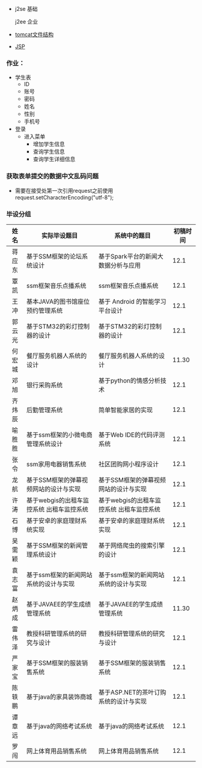 - j2se 基础

  j2ee 企业

- [tomcat文件结构](https://blog.csdn.net/qq_32763635/article/details/91132812)

- [JSP](https://www.w3cschool.cn/jsp/jsp-intro.html)

### 作业：

- 学生表
  - ID
  - 账号
  - 密码
  - 姓名
  - 性别
  - 手机号
- 登录
  - 进入菜单
    - 增加学生信息
    - 查询学生信息
    - 查询学生详细信息

### 获取表单提交的数据中文乱码问题

- 需要在接受处第一次引用request之前使用request.setCharacterEncoding("utf-8");

### 毕设分组

|  姓名  | 实际毕设题目          | 系统中的题目  | 初稿时间                          |
| :----: | ------------------- | -------------------------------------- | -------------------------------------- |
| 蒋应东 | 基于SSM框架的论坛系统设计 | 基于Spark平台的新闻大数据分析与应用 | 12.1 |
|  覃凯  | ssm框架音乐点播系统 | ssm框架音乐点播系统 | 12.1 |
|  王冲  | 基本JAVA的图书馆座位预约管理系统 | 基于 Android 的智能学习平台设计 | 12.1 |
| 郭云光 | 基于STM32的彩灯控制器的设计 | 基于STM32的彩灯控制器的设计 | 12.1 |
| 何宏城 | 餐厅服务机器人系统的设计 | 餐厅服务机器人系统的设计 | 11.30 |
|  邓旭  | 银行采购系统 | 基于python的情感分析技术 | 12.1     |
| 齐炜辰 | 后勤管理系统 | 简单智能家居的实现 | 12.1                 |
| 喻胜胜 | 基于ssm框架的小微电商管理系统设计 | 基于Web IDE的代码评测系统 | 12.1     |
|  张令  | ssm家用电器销售系统 | 社区团购网小程序设计                      | 12.1     |
|  龙航  | 基于SSM框架的弹幕视频网站的设计与实现 | 基于SSM框架的弹幕视频网站的设计与实现 | 12.1     |
|  许涛  | 基于webgis的出租车监控系统 出租车监控系统 | 基于webgis的出租车监控系统 出租车监控系统 | 12.1 |
|  石博  | 基于安卓的家庭理财系统实现 | 基于安卓的家庭理财系统实现 | 12.1        |
| 吴需颖 | 基于SSM框架的新闻管理系统设计 | 基于网络爬虫的搜索引擎的设计 | 12.1 |
| 袁志富 | 基于ssm框架的新闻网站系统的设计与实现 | 基于ssm框架的新闻网站系统的设计与实现 | 12.1 |
| 赵炳成 | 基于JAVAEE的学生成绩管理系统 | 基于JAVAEE的学生成绩管理系统 | 11.30    |
| 雷伟泽 | 教授科研管理系统的研究与设计 | 教授科研管理系统的研究与设计 | 12.1 |
| 严家宝 | 基于SSM框架的服装销售系统 | 基于SSM框架的服装销售系统 | 12.1 |
| 陈轶鹏 | 基于java的家具装饰商城 | 基于ASP.NET的茶叶订购系统的设计与实现 | 12.1 |
| 谭章远 | 基于java的网络考试系统 | 基于java的网络考试系统 | 12.1 |
|  罗闯  | 网上体育用品销售系统 | 网上体育用品销售系统 | 12.1 |

